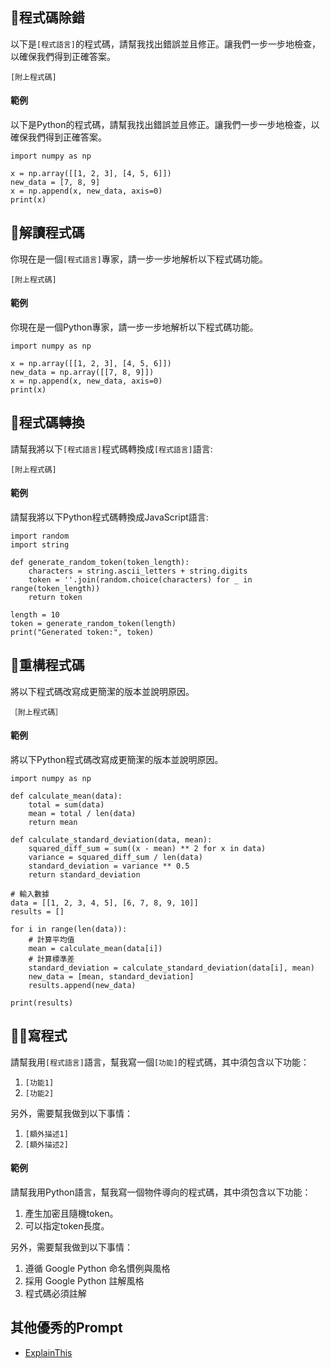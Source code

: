 

## 🐞程式碼除錯
以下是`[程式語言]`的程式碼，請幫我找出錯誤並且修正。讓我們一步一步地檢查，以確保我們得到正確答案。

```
[附上程式碼]
```

#### 範例
以下是Python的程式碼，請幫我找出錯誤並且修正。讓我們一步一步地檢查，以確保我們得到正確答案。

```
import numpy as np

x = np.array([[1, 2, 3], [4, 5, 6]])
new_data = [7, 8, 9]
x = np.append(x, new_data, axis=0)
print(x)
```

## 📖解讀程式碼
你現在是一個`[程式語言]`專家，請一步一步地解析以下程式碼功能。

```
[附上程式碼]
```

#### 範例
你現在是一個Python專家，請一步一步地解析以下程式碼功能。

```
import numpy as np

x = np.array([[1, 2, 3], [4, 5, 6]])
new_data = np.array([[7, 8, 9]])
x = np.append(x, new_data, axis=0)
print(x)
```

## 🔀程式碼轉換
請幫我將以下`[程式語言]`程式碼轉換成`[程式語言]`語言:

```
[附上程式碼]
```

#### 範例
請幫我將以下Python程式碼轉換成JavaScript語言:

```
import random
import string

def generate_random_token(token_length):
    characters = string.ascii_letters + string.digits
    token = ''.join(random.choice(characters) for _ in range(token_length))
    return token

length = 10
token = generate_random_token(length)
print("Generated token:", token)
```

## 🧹重構程式碼
將以下程式碼改寫成更簡潔的版本並說明原因。

```
［附上程式碼］
```

#### 範例
將以下Python程式碼改寫成更簡潔的版本並說明原因。

```
import numpy as np

def calculate_mean(data):
    total = sum(data)
    mean = total / len(data)
    return mean

def calculate_standard_deviation(data, mean):
    squared_diff_sum = sum((x - mean) ** 2 for x in data)
    variance = squared_diff_sum / len(data)
    standard_deviation = variance ** 0.5
    return standard_deviation

# 輸入數據
data = [[1, 2, 3, 4, 5], [6, 7, 8, 9, 10]]
results = []

for i in range(len(data)):
    # 計算平均值
    mean = calculate_mean(data[i])
    # 計算標準差
    standard_deviation = calculate_standard_deviation(data[i], mean)
    new_data = [mean, standard_deviation]
    results.append(new_data)

print(results)
```

## 👨‍💻寫程式
請幫我用`[程式語言]`語言，幫我寫一個`[功能]`的程式碼，其中須包含以下功能：

1. `[功能1]`
2. `[功能2]`

另外，需要幫我做到以下事情：

1. `[額外描述1]`
2. `[額外描述2]`

#### 範例
請幫我用Python語言，幫我寫一個物件導向的程式碼，其中須包含以下功能：

1. 產生加密且隨機token。
2. 可以指定token長度。

另外，需要幫我做到以下事情：
1. 遵循 Google Python 命名慣例與風格
2. 採用 Google Python 註解風格
3. 程式碼必須註解


## 其他優秀的Prompt
- [ExplainThis](https://www.explainthis.io/zh-hant/chatgpt)
